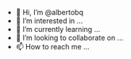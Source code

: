 - 👋 Hi, I’m @albertobq
- 👀 I’m interested in ...
- 🌱 I’m currently learning ...
- 💞️ I’m looking to collaborate on ...
- 📫 How to reach me ...

<!---
albertobq/albertobq is a ✨ special ✨ repository because its `README.md` (this file) appears on your GitHub profile.
You can click the Preview link to take a look at your changes.
--->

